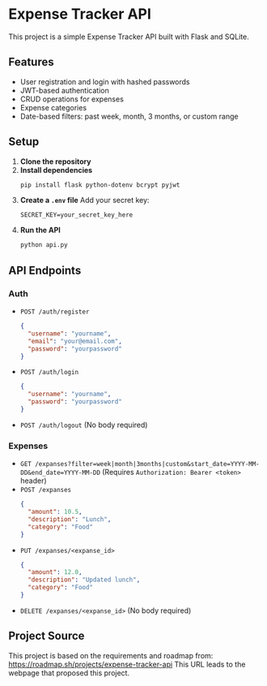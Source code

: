 # Expense Tracker API

This project is a simple Expense Tracker API built with Flask and SQLite.

## Features
- User registration and login with hashed passwords
- JWT-based authentication
- CRUD operations for expenses
- Expense categories
- Date-based filters: past week, month, 3 months, or custom range

## Setup

1. **Clone the repository**
2. **Install dependencies**
   ```sh
   pip install flask python-dotenv bcrypt pyjwt
   ```
3. **Create a `.env` file**
   Add your secret key:
   ```
   SECRET_KEY=your_secret_key_here
   ```
4. **Run the API**
   ```sh
   python api.py
   ```

## API Endpoints

### Auth
- `POST /auth/register`
  ```json
  {
    "username": "yourname",
    "email": "your@email.com",
    "password": "yourpassword"
  }
  ```
- `POST /auth/login`
  ```json
  {
    "username": "yourname",
    "password": "yourpassword"
  }
  ```
- `POST /auth/logout`
  (No body required)

### Expenses
- `GET /expanses?filter=week|month|3months|custom&start_date=YYYY-MM-DD&end_date=YYYY-MM-DD`
  (Requires `Authorization: Bearer <token>` header)
- `POST /expanses`
  ```json
  {
    "amount": 10.5,
    "description": "Lunch",
    "category": "Food"
  }
  ```
- `PUT /expanses/<expanse_id>`
  ```json
  {
    "amount": 12.0,
    "description": "Updated lunch",
    "category": "Food"
  }
  ```
- `DELETE /expanses/<expanse_id>`
  (No body required)

## Project Source

This project is based on the requirements and roadmap from:
https://roadmap.sh/projects/expense-tracker-api
This URL leads to the webpage that proposed this project.

